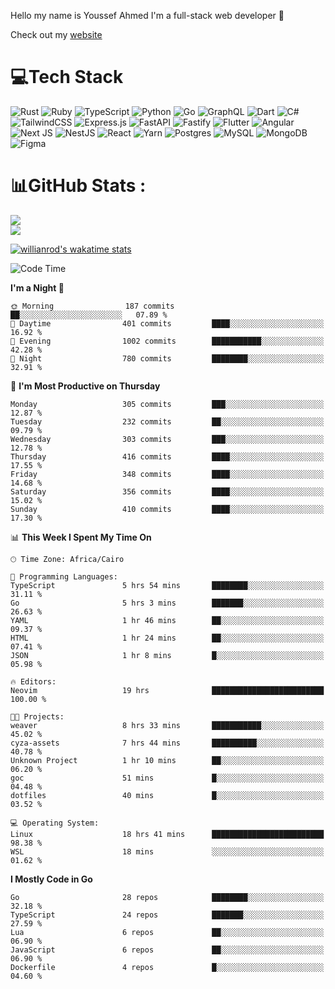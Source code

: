 Hello my name is Youssef Ahmed I'm a full-stack web developer 👋

Check out my [website](https://youssefahmed.vercel.app)
 
# 💻Tech Stack

![Rust](https://img.shields.io/badge/rust-%23000000.svg?style=for-the-badge&logo=rust&logoColor=white) ![Ruby](https://img.shields.io/badge/ruby-%23CC342D.svg?style=for-the-badge&logo=ruby&logoColor=white) ![TypeScript](https://img.shields.io/badge/typescript-%23007ACC.svg?style=for-the-badge&logo=typescript&logoColor=white) ![Python](https://img.shields.io/badge/python-3670A0?style=for-the-badge&logo=python&logoColor=ffdd54) ![Go](https://img.shields.io/badge/go-%2300ADD8.svg?style=for-the-badge&logo=go&logoColor=white) ![GraphQL](https://img.shields.io/badge/-GraphQL-E10098?style=for-the-badge&logo=graphql&logoColor=white) ![Dart](https://img.shields.io/badge/dart-%230175C2.svg?style=for-the-badge&logo=dart&logoColor=white) ![C#](https://img.shields.io/badge/c%23-%23239120.svg?style=for-the-badge&logo=c-sharp&logoColor=white) ![TailwindCSS](https://img.shields.io/badge/tailwindcss-%2338B2AC.svg?style=for-the-badge&logo=tailwind-css&logoColor=white) ![Express.js](https://img.shields.io/badge/express.js-%23404d59.svg?style=for-the-badge&logo=express&logoColor=%2361DAFB) ![FastAPI](https://img.shields.io/badge/FastAPI-005571?style=for-the-badge&logo=fastapi) ![Fastify](https://img.shields.io/badge/fastify-%23000000.svg?style=for-the-badge&logo=fastify&logoColor=white) ![Flutter](https://img.shields.io/badge/Flutter-%2302569B.svg?style=for-the-badge&logo=Flutter&logoColor=white) ![Angular](https://img.shields.io/badge/angular-%23DD0031.svg?style=for-the-badge&logo=angular&logoColor=white) ![Next JS](https://img.shields.io/badge/Next-black?style=for-the-badge&logo=next.js&logoColor=white) ![NestJS](https://img.shields.io/badge/nestjs-%23E0234E.svg?style=for-the-badge&logo=nestjs&logoColor=white) ![React](https://img.shields.io/badge/react-%2320232a.svg?style=for-the-badge&logo=react&logoColor=%2361DAFB) ![Yarn](https://img.shields.io/badge/yarn-%232C8EBB.svg?style=for-the-badge&logo=yarn&logoColor=white) ![Postgres](https://img.shields.io/badge/postgres-%23316192.svg?style=for-the-badge&logo=postgresql&logoColor=white) ![MySQL](https://img.shields.io/badge/mysql-%2300f.svg?style=for-the-badge&logo=mysql&logoColor=white) ![MongoDB](https://img.shields.io/badge/MongoDB-%234ea94b.svg?style=for-the-badge&logo=mongodb&logoColor=white)     ![Figma](https://img.shields.io/badge/figma-%23F24E1E.svg?style=for-the-badge&logo=figma&logoColor=white)

# 📊GitHub Stats :

![](https://github-readme-stats.vercel.app/api?username=joetifa2003&theme=tokyonight&hide_border=false&include_all_commits=false&count_private=false)<br/>
![](https://github-readme-streak-stats.herokuapp.com/?user=joetifa2003&theme=tokyonight&hide_border=false)<br/>

[![willianrod's wakatime stats](https://github-readme-stats.vercel.app/api/wakatime?username=joetifa2003&layout=compact)](https://github.com/anuraghazra/github-readme-stats)
<!--START_SECTION:waka-->
![Code Time](http://img.shields.io/badge/Code%20Time-4%2C320%20hrs%2047%20mins-blue)

**I'm a Night 🦉** 

```text
🌞 Morning                187 commits         ██░░░░░░░░░░░░░░░░░░░░░░░   07.89 % 
🌆 Daytime                401 commits         ████░░░░░░░░░░░░░░░░░░░░░   16.92 % 
🌃 Evening                1002 commits        ███████████░░░░░░░░░░░░░░   42.28 % 
🌙 Night                  780 commits         ████████░░░░░░░░░░░░░░░░░   32.91 % 
```
📅 **I'm Most Productive on Thursday** 

```text
Monday                   305 commits         ███░░░░░░░░░░░░░░░░░░░░░░   12.87 % 
Tuesday                  232 commits         ██░░░░░░░░░░░░░░░░░░░░░░░   09.79 % 
Wednesday                303 commits         ███░░░░░░░░░░░░░░░░░░░░░░   12.78 % 
Thursday                 416 commits         ████░░░░░░░░░░░░░░░░░░░░░   17.55 % 
Friday                   348 commits         ████░░░░░░░░░░░░░░░░░░░░░   14.68 % 
Saturday                 356 commits         ████░░░░░░░░░░░░░░░░░░░░░   15.02 % 
Sunday                   410 commits         ████░░░░░░░░░░░░░░░░░░░░░   17.30 % 
```


📊 **This Week I Spent My Time On** 

```text
🕑︎ Time Zone: Africa/Cairo

💬 Programming Languages: 
TypeScript               5 hrs 54 mins       ████████░░░░░░░░░░░░░░░░░   31.11 % 
Go                       5 hrs 3 mins        ███████░░░░░░░░░░░░░░░░░░   26.63 % 
YAML                     1 hr 46 mins        ██░░░░░░░░░░░░░░░░░░░░░░░   09.37 % 
HTML                     1 hr 24 mins        ██░░░░░░░░░░░░░░░░░░░░░░░   07.41 % 
JSON                     1 hr 8 mins         █░░░░░░░░░░░░░░░░░░░░░░░░   05.98 % 

🔥 Editors: 
Neovim                   19 hrs              █████████████████████████   100.00 % 

🐱‍💻 Projects: 
weaver                   8 hrs 33 mins       ███████████░░░░░░░░░░░░░░   45.02 % 
cyza-assets              7 hrs 44 mins       ██████████░░░░░░░░░░░░░░░   40.78 % 
Unknown Project          1 hr 10 mins        ██░░░░░░░░░░░░░░░░░░░░░░░   06.20 % 
goc                      51 mins             █░░░░░░░░░░░░░░░░░░░░░░░░   04.48 % 
dotfiles                 40 mins             █░░░░░░░░░░░░░░░░░░░░░░░░   03.52 % 

💻 Operating System: 
Linux                    18 hrs 41 mins      █████████████████████████   98.38 % 
WSL                      18 mins             ░░░░░░░░░░░░░░░░░░░░░░░░░   01.62 % 
```

**I Mostly Code in Go** 

```text
Go                       28 repos            ████████░░░░░░░░░░░░░░░░░   32.18 % 
TypeScript               24 repos            ███████░░░░░░░░░░░░░░░░░░   27.59 % 
Lua                      6 repos             ██░░░░░░░░░░░░░░░░░░░░░░░   06.90 % 
JavaScript               6 repos             ██░░░░░░░░░░░░░░░░░░░░░░░   06.90 % 
Dockerfile               4 repos             █░░░░░░░░░░░░░░░░░░░░░░░░   04.60 % 
```




<!--END_SECTION:waka-->
